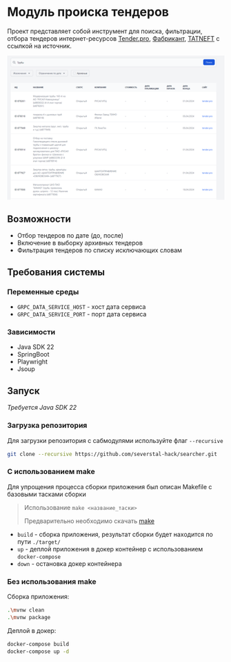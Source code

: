 # Модуль происка тендеров

Проект представляет собой инструмент для поиска, фильтрации,
отбора тендеров интернет-ресурсов [Tender.pro](tender.pro), [Фабрикант](etp-ets.ru), [TATNEFT](etp.tatneft.ru) с
ссылкой на источник.

![Preview](./photo/preview.png)

## Возможности

- Отбор тендеров по дате (до, после)
- Включение в выборку архивных тендеров
- Фильтрация тендеров по списку исключающих словам

## Требования системы

### Переменные среды

- `GRPC_DATA_SERVICE_HOST` - хост дата сервиса
- `GRPC_DATA_SERVICE_PORT` - порт дата сервиса

### Зависимости

- Java SDK 22
- SpringBoot
- Playwright
- Jsoup

## Запуск

_Требуется Java SDK 22_

### Загрузка репозитория

Для загрузки репозитория с сабмодулями используйте флаг `--recursive`

```sh
git clone --recursive https://github.com/severstal-hack/searcher.git
```

### С использованием make

Для упрощения процесса сборки приложения был описан Makefile с базовыми тасками сборки

> Использование `make <название_таски>`
>
> Предварительно необходимо скачать [make](https://gnuwin32.sourceforge.net/packages/make.htm)

- `build` - сборка приложения, результат сборки будет находится по пути `./target/`
- `up` - деплой приложения в докер контейнер с использованием `docker-compose`
- `down` - остановка докер контейнера

### Без использования make

Сборка приложения:

```sh
.\mvnw clean
.\mvnw package
```

Деплой в докер:

```sh
docker-compose build
docker-compose up -d
```
